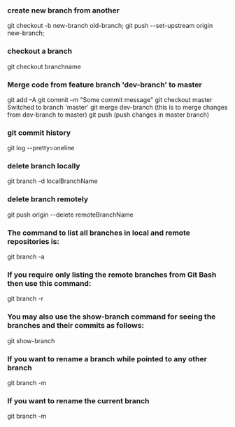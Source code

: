 

### create new branch from another

git checkout -b new-branch old-branch;
git push --set-upstream origin new-branch;

### checkout a branch

git checkout branchname

### Merge code from feature branch 'dev-branch' to master

 git add –A
 git commit –m "Some commit message"
 git checkout master
Switched to branch 'master'
 git merge dev-branch  (this is to merge changes from dev-branch to master)
git push (push changes in master branch)


### git commit history 

git log --pretty=oneline

### delete branch locally
git branch -d localBranchName

### delete branch remotely
git push origin --delete remoteBranchName

### The command to list all branches in local and remote repositories is:

git branch -a

### If you require only listing the remote branches from Git Bash then use this command:

git branch -r

### You may also use the show-branch command for seeing the branches and their commits as follows:

git show-branch

### If you want to rename a branch while pointed to any other branch

git branch -m <oldname> <newname>

### If you want to rename the current branch

git branch -m <newname>


